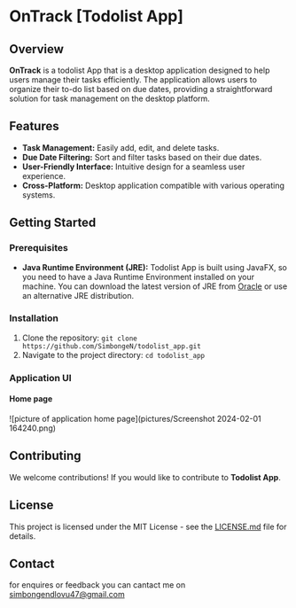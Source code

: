 # OnTrack [Todolist App]

## Overview

**OnTrack** is a todolist App that is a desktop application designed to help users manage their tasks efficiently. The application allows users to organize their to-do list based on due dates, providing a straightforward solution for task management on the desktop platform.

## Features

- **Task Management:** Easily add, edit, and delete tasks.
- **Due Date Filtering:** Sort and filter tasks based on their due dates.
- **User-Friendly Interface:** Intuitive design for a seamless user experience.
- **Cross-Platform:** Desktop application compatible with various operating systems.

## Getting Started

### Prerequisites

- **Java Runtime Environment (JRE):** Todolist App is built using JavaFX, so you need to have a Java Runtime Environment installed on your machine. You can download the latest version of JRE from [Oracle](https://www.oracle.com/java/technologies/javase-downloads.html) or use an alternative JRE distribution.



### Installation

1. Clone the repository: `git clone https://github.com/SimbongeN/todolist_app.git`
2. Navigate to the project directory: `cd todolist_app`

### Application UI

#### Home page
![picture of application home page](pictures/Screenshot 2024-02-01 164240.png)


## Contributing

We welcome contributions! If you would like to contribute to **Todolist App**.

## License

This project is licensed under the MIT License - see the [LICENSE.md](https://github.com/SimbongeN/todolist_app/blob/main/LICENSE) file for details.

## Contact

for enquires or feedback you can cantact me on simbongendlovu47@gmail.com

